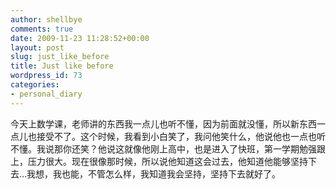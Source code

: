 ```yaml
---
author: shellbye
comments: true
date: 2009-11-23 11:28:52+00:00
layout: post
slug: just_like_before
title: Just like before
wordpress_id: 73
categories:
- personal_diary
---
```


今天上数学课，老师讲的东西我一点儿也听不懂，因为前面就没懂，所以新东西一点儿也接受不了。这个时候，我看到小白笑了，我问他笑什么，他说他也一点也听不懂。我说那你还笑？他说这就像他刚上高中，也是进入了快班，第一学期勉强跟上，压力很大。现在很像那时候，所以说他知道这会过去，他知道他能够坚持下去…我想，我也能，不管怎么样，我知道我会坚持，坚持下去就好了。
